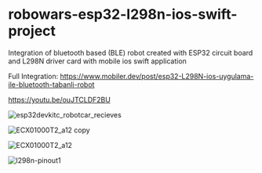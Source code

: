 # robowars-esp32-l298n-ios-swift-project
Integration of bluetooth based (BLE) robot created with ESP32 circuit board and L298N driver card with mobile ios swift application

Full Integration: https://www.mobiler.dev/post/esp32-L298N-ios-uygulama-ile-bluetooth-tabanli-robot

https://youtu.be/ouJTCLDF2BU


![esp32devkitc_robotcar_recieves](https://user-images.githubusercontent.com/7838146/115958931-44f78a80-a512-11eb-85f7-ff02f5bd3d9b.png)

![ECX01000T2_a12 copy](https://user-images.githubusercontent.com/7838146/115958948-56409700-a512-11eb-961d-a3bec1a25f0d.jpeg)

![ECX01000T2_a12](https://user-images.githubusercontent.com/7838146/115958950-56d92d80-a512-11eb-99a7-c9b95c98e55c.jpeg)

![l298n-pinout1](https://user-images.githubusercontent.com/7838146/115958936-49bc3e80-a512-11eb-942e-5cbd270f86f2.png)
